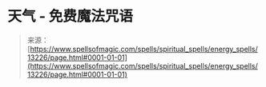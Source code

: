 <!--yml

分类：未分类

日期：2024年06月12日 18:51:35

-->

# 天气 - 免费魔法咒语

> 来源：[https://www.spellsofmagic.com/spells/spiritual_spells/energy_spells/13226/page.html#0001-01-01](https://www.spellsofmagic.com/spells/spiritual_spells/energy_spells/13226/page.html#0001-01-01)
